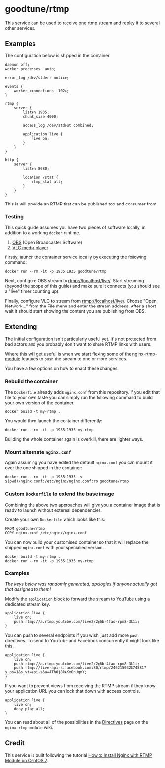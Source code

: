 # goodtune/rtmp

This service can be used to receive one rtmp stream and replay it to several other services.

## Examples

The configuration below is shipped in the container.

    daemon off;
    worker_processes  auto;

    error_log /dev/stderr notice;

    events {
        worker_connections  1024;
    }

    rtmp {
        server {
            listen 1935;
            chunk_size 4000;

            access_log /dev/stdout combined;

            application live {
                live on;
            }
        }
    }

    http {
        server {
            listen 8080;

            location /stat {
                rtmp_stat all;
            }
        }
    }

This is will provide an RTMP that can be published too and consumer from.

### Testing

This quick guide assumes you have two pieces of software locally, in addition
to a working `docker` runtime.

1.  [OBS][1] (Open Broadcaster Software)
2.  [VLC media player][2]

Firstly, launch the container service locally by executing the following command:

    docker run --rm -it -p 1935:1935 goodtune/rtmp

Next, configure OBS stream to [rtmp://localhost/live/](rtmp://localhost/live/).
Start streaming (beyond the scope of this guide) and make sure it connects (you
should see a "live" timer counting up).

Finally, configure VLC to stream from
[rtmp://localhost/live/](rtmp://localhost/live/). Choose "Open Network..." from
the File menu and enter the stream address. After a short wait it should start
showing the content you are publishing from OBS.

## Extending

The initial configuration isn't particularly useful yet. It's not protected
from bad actors and you probably don't want to share RTMP links with users.

Where this will get useful is when we start flexing some of the
[nginx-rtmp-module](https://github.com/arut/nginx-rtmp-module) features to
`push` the stream to one or more services.

You have a few options on how to enact these changes.

### Rebuild the container

The `Dockerfile` already adds `nginx.conf` from this repository. If you edit
that file to your own taste you can simply run the following command to build
your own version of the container.

    docker build -t my-rtmp .

You would then launch the container differently:

    docker run --rm -it -p 1935:1935 my-rtmp

Building the whole container again is overkill, there are lighter ways.

### Mount alternate `nginx.conf`

Again assuming you have edited the default `nginx.conf` you can mount it over
the one shipped in the container:

    docker run --rm -it -p 1935:1935 -v $(pwd)/nginx.conf:/etc/nginx/nginx.conf:ro goodtune/rtmp

### Custom `Dockerfile` to extend the base image

Combining the above two approaches will give you a container image that is
ready to launch without external dependencies.

Create your own `Dockerfile` which looks like this:

    FROM goodtune/rtmp
    COPY nginx.conf /etc/nginx/nginx.conf

You can now build your customised container so that it will replace the shipped
`nginx.conf` with your specialied version.

    docker build -t my-rtmp .
    docker run --rm -it -p 1935:1935 my-rtmp

### Examples

*The keys below was randomly generated, apologies if anyone actually got that
assigned to them!*

Modify the `application` block to forward the stream to YouTube using a
dedicated stream key.

    application live {
        live on;
        push rtmp://a.rtmp.youtube.com/live2/2g6b-4fao-rpm8-3k1i;
    }

You can push to several endpoints if you wish, just add more `push` directives.
To send to YouTube and Facebook concurrently it might look like this.

    application live {
        live on;
        push rtmp://a.rtmp.youtube.com/live2/2g6b-4fao-rpm8-3k1i;
        push rtmp://live-api-s.facebook.com:80/rtmp/246215032874581?s_ps=1&s_vt=api-s&a=ATh0j8kAKxOnUqmY;
    }

If you want to prevent views from receiving the RTMP stream if they know your
application URL you can lock that down with access controls.

    application live {
        live on;
        deny play all;
    }

You can read about all of the possibilities in the [Directives][d] page on the
`nginx-rtmp-module` wiki.

## Credit

This service is built following the tutorial [How to Install Nginx with RTMP
Module on CentOS 7][g].


[1]: https://obsproject.com/
[2]: https://www.videolan.org/vlc/
[g]: https://www.howtoforge.com/tutorial/how-to-install-nginx-with-rtmp-module-on-centos/
[d]: https://github.com/arut/nginx-rtmp-module/wiki/Directives
